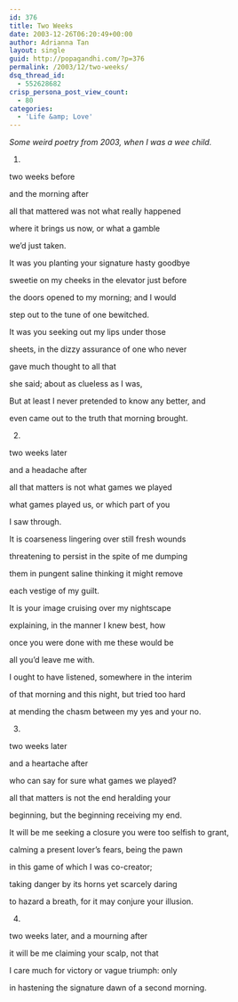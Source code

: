 ```yaml
---
id: 376
title: Two Weeks
date: 2003-12-26T06:20:49+00:00
author: Adrianna Tan
layout: single
guid: http://popagandhi.com/?p=376
permalink: /2003/12/two-weeks/
dsq_thread_id:
  - 552628682
crisp_persona_post_view_count:
  - 80
categories:
  - 'Life &amp; Love'
---
```

_Some weird poetry from 2003, when I was a wee child._

1.

two weeks before

and the morning after

all that mattered was not what really happened

where it brings us now, or what a gamble

we&#8217;d just taken.

It was you planting your signature hasty goodbye

sweetie on my cheeks in the elevator just before

the doors opened to my morning; and I would

step out to the tune of one bewitched.

It was you seeking out my lips under those

sheets, in the dizzy assurance of one who never

gave much thought to all that

she said; about as clueless as I was,

But at least I never pretended to know any better, and

even came out to the truth that morning brought.

2.

two weeks later

and a headache after

all that matters is not what games we played

what games played us, or which part of you

I saw through.

It is coarseness lingering over still fresh wounds

threatening to persist in the spite of me dumping

them in pungent saline thinking it might remove

each vestige of my guilt.

It is your image cruising over my nightscape

explaining, in the manner I knew best, how

once you were done with me these would be

all you&#8217;d leave me with.

I ought to have listened, somewhere in the interim

of that morning and this night, but tried too hard

at mending the chasm between my yes and your no.

3.

two weeks later

and a heartache after

who can say for sure what games we played?

all that matters is not the end heralding your

beginning, but the beginning receiving my end.

It will be me seeking a closure you were too selfish to grant,

calming a present lover&#8217;s fears, being the pawn

in this game of which I was co-creator;

taking danger by its horns yet scarcely daring

to hazard a breath, for it may conjure your illusion.

4.

two weeks later, and a mourning after

it will be me claiming your scalp, not that

I care much for victory or vague triumph: only

in hastening the signature dawn of a second morning.
